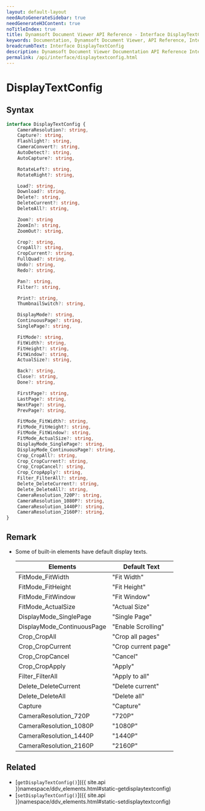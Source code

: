 ```yaml
---
layout: default-layout
needAutoGenerateSidebar: true
needGenerateH3Content: true
noTitleIndex: true
title: Dynamsoft Document Viewer API Reference - Interface DisplayTextConfig
keywords: Documentation, Dynamsoft Document Viewer, API Reference, Interface DisplayTextConfig
breadcrumbText: Interface DisplayTextConfig
description: Dynamsoft Document Viewer Documentation API Reference Interface DisplayTextConfig Page
permalink: /api/interface/displaytextconfig.html
---
```


# DisplayTextConfig

## Syntax

```typescript
interface DisplayTextConfig {
    CameraResolution?: string,
    Capture?: string,
    Flashlight?: string,
    CameraConvert?: string,
    AutoDetect?: string,
    AutoCapture?: string,

    RotateLeft?: string,
    RotateRight?: string,

    Load?: string,
    Download?: string,
    Delete?: string,
    DeleteCurrent?: string,
    DeleteAll?: string,

    Zoom?: string
    ZoomIn?: string,
    ZoomOut?: string,

    Crop?: string,
    CropAll?: string,
    CropCurrent?: string,
    FullQuad?: string,
    Undo?: string,
    Redo?: string,

    Pan?: string,
    Filter?: string,

    Print?: string,
    ThumbnailSwitch?: string,

    DisplayMode?: string,
    ContinuousPage?: string,
    SinglePage?: string,

    FitMode?: string,
    FitWidth?: string,
    FitHeight?: string,
    FitWindow?: string,
    ActualSize?: string,

    Back?: string,
    Close?: string,
    Done?: string,

    FirstPage?: string,
    LastPage?: string,
    NextPage?: string,
    PrevPage?: string,

    FitMode_FitWidth?: string,
    FitMode_FitHeight?: string,
    FitMode_FitWindow?: string,
    FitMode_ActualSize?: string,
    DisplayMode_SinglePage?: string,
    DisplayMode_ContinuousPage?: string,
    Crop_CropAll?: string,
    Crop_CropCurrent?: string,
    Crop_CropCancel?: string,
    Crop_CropApply?: string,
    Filter_FilterAll?: string,
    Delete_DeleteCurrent?: string,
    Delete_DeleteAll?: string,
    CameraResolution_720P?: string,
    CameraResolution_1080P?: string,
    CameraResolution_1440P?: string,
    CameraResolution_2160P?: string,
}
```

## Remark

- Some of built-in elements have default display texts.

    Elements                    | Default Text         
    ----------------------------|----------------------
    FitMode_FitWidth            | "Fit Width"          
    FitMode_FitHeight           | "Fit Height"         
    FitMode_FitWindow           | "Fit Window"         
    FitMode_ActualSize          | "Actual Size"        
    DisplayMode_SinglePage      | "Single Page"            
    DisplayMode_ContinuousPage  | "Enable Scrolling"   
    Crop_CropAll                | "Crop all pages"     
    Crop_CropCurrent            | "Crop current page"  
    Crop_CropCancel             | "Cancel"             
    Crop_CropApply              | "Apply"              
    Filter_FilterAll            | "Apply to all"       
    Delete_DeleteCurrent        | "Delete current"     
    Delete_DeleteAll            | "Delete all"         
    Capture                     | "Capture"  
    CameraResolution_720P       | "720P"
    CameraResolution_1080P      | "1080P"
    CameraResolution_1440P      | "1440P"
    CameraResolution_2160P      | "2160P"

## Related

- [`getDisplayTextConfig()`]({{ site.api }}namespace/ddv_elements.html#static-getdisplaytextconfig)
- [`setDisplayTextConfig()`]({{ site.api }}namespace/ddv_elements.html#static-setdisplaytextconfig)
